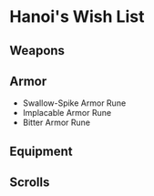 # Hanoi's Wish List

## Weapons

## Armor

- Swallow-Spike Armor Rune
- Implacable Armor Rune
- Bitter Armor Rune

## Equipment

## Scrolls
